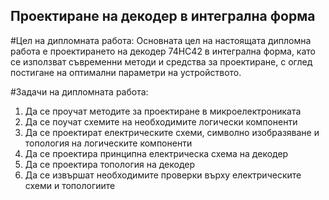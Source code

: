 ## Проектиране на декодер в интегрална форма


#Цел на дипломната работа:
Основната цел на настоящата дипломна работа е проектирането на декодер 74HC42 в интегрална форма, като се използват съвременни методи и средства за проектиране, с оглед постигане на оптимални параметри на устройството.

#Задачи на дипломната работа:
1. Да се проучат методите за проектиране в микроелектрониката
2. Да се поучат схемите на необходимите логически компоненти
3. Да се проектират електрическите схеми, символно изобразяване и топология на логическите компоненти
4. Да се проектира принципна електрическа схема на декодер
5. Да се проектира топология на декодер
6. Да се извършат необходимите проверки върху електрическите схеми и топологиите
